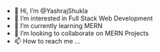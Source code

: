 - 👋 Hi, I’m @YashrajShukla
- 👀 I’m interested in Full Stack Web Development
- 🌱 I’m currently learning MERN
- 💞️ I’m looking to collaborate on MERN Projects
- 📫 How to reach me ...

<!---
YashrajShukla/YashrajShukla is a ✨ special ✨ repository because its `README.md` (this file) appears on your GitHub profile.
You can click the Preview link to take a look at your changes.
--->
